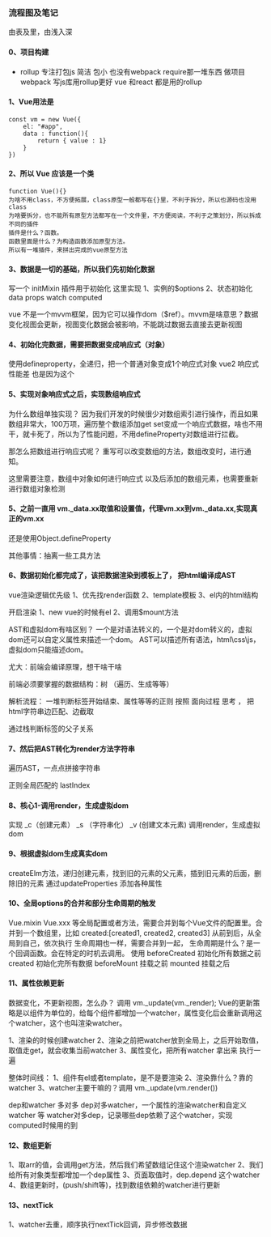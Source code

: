 ### 流程图及笔记
由表及里，由浅入深

#### 0、项目构建
- rollup 专注打包js 简洁 包小 也没有webpack require那一堆东西 做项目webpack  写js库用rollup更好 vue 和react 都是用的rollup
#### 1、Vue用法是
```
const vm = new Vue({
    el: "#app",
    data : function(){
        return { value : 1}
    }
})
```
#### 2、所以 Vue 应该是一个类
```
function Vue(){}
为啥不用class，不方便拓展，class原型一般都写在{}里，不利于拆分，所以也源码也没用class
为啥要拆分，也不能所有原型方法都写在一个文件里，不方便阅读，不利于之策划分，所以拆成不同的插件
插件是什么？函数。
函数里面是什么？为构造函数添加原型方法。
所以有一堆插件，来拼出完成的vue原型方法
```
#### 3、数据是一切的基础，所以我们先初始化数据
写一个 initMixin 插件用于初始化
这里实现
1、实例的$options 
2、状态初始化 data props watch computed 

vue 不是一个mvvm框架，因为它可以操作dom（$ref）。mvvm是啥意思？数据变化视图会更新，视图变化数据会被影响，不能跳过数据去直接去更新视图

#### 4、初始化完数据，需要把数据变成响应式（对象）

使用defineproperty，全递归，把一个普通对象变成1个响应式对象
vue2 响应式 性能差 也是因为这个

#### 5、实现对象响应式之后，实现数组响应式

为什么数组单独实现？ 因为我们开发的时候很少对数组索引进行操作，而且如果数组非常大，100万项，遍历整个数组添加get set变成一个响应式数据，啥也不用干，就卡死了，所以为了性能问题，不用defineProperty对数组进行拦截。

那怎么把数组进行响应式呢？
重写可以改变数组的方法，数组改变时，进行通知。

这里需要注意，数组中对象如何进行响应式
以及后添加的数组元素，也需要重新进行数组对象检测

#### 5、之前一直用 vm._data.xx取值和设置值，代理vm.xx到vm._data.xx,实现真正的vm.xx

还是使用Object.defineProperty

其他事情：抽离一些工具方法

#### 6、数据初始化都完成了，该把数据渲染到模板上了， 把html编译成AST

vue渲染逻辑优先级
1、优先找render函数
2、template模板
3、el内的html结构

开启渲染
1、new vue的时候有el
2、调用$mount方法

AST和虚拟dom有啥区别？
一个是对语法转义的，一个是对dom转义的，虚拟dom还可以自定义属性来描述一个dom。
AST可以描述所有语法，html\css\js，虚拟dom只能描述dom。

尤大：前端会编译原理，想干啥干啥

前端必须要掌握的数据结构：树 （遍历、生成等等）

解析流程：
一堆判断标签开始结束、属性等等的正则
按照 面向过程 思考 ， 把html字符串边匹配、边截取

通过栈判断标签的父子关系

#### 7、然后把AST转化为render方法字符串

遍历AST，一点点拼接字符串

正则全局匹配的 lastIndex

#### 8、核心1-调用render，生成虚拟dom
实现 _c（创建元素） _s （字符串化） _v (创建文本元素)
调用render，生成虚拟dom

#### 9、根据虚拟dom生成真实dom

createElm方法，递归创建元素，找到旧的元素的父元素，插到旧元素的后面，删除旧的元素 通过updateProperties 添加各种属性

#### 10、全局options的合并和部分生命周期的触发

Vue.mixin Vue.xxx 等全局配置或者方法，需要合并到每个Vue文件的配置里。合并到一个数组里，比如 created:[created1, created2, created3] 从前到后，从全局到自己，依次执行
生命周期也一样，需要合并到一起，
生命周期是什么？是一个回调函数。会在特定的时机去调用。
使用
beforeCreated 初始化所有数据之前
created 初始化完所有数据
beforeMount 挂载之前
mounted 挂载之后

#### 11、属性依赖更新

数据变化，不更新视图，怎么办？ 调用 vm._update(vm._render);
Vue的更新策略是以组件为单位的，给每个组件都增加一个watcher，属性变化后会重新调用这个watcher，这个也叫渲染watcher。

1、渲染的时候创建watcher
2、渲染之前把watcher放到全局上，之后开始取值，取值走get，就会收集当前watcher
3、属性变化，把所有watcher 拿出来 执行一遍

整体时间线：
1、组件有el或者template，是不是要渲染
2、渲染靠什么？靠的watcher
3、watcher主要干嘛的？调用 vm._update(vm.render())
 
 dep和watcher 多对多
 dep对多watcher，一个属性的渲染watcher和自定义watcher 等
 watcher对多dep，记录哪些dep依赖了这个watcher，实现computed时候用的到

 #### 12、数组更新
 1、取arr的值，会调用get方法，然后我们希望数组记住这个渲染watcher
 2、我们给所有对象类型都增加一个dep属性
 3、页面取值时，dep.depend 这个watcher
 4、数组更新时，(push/shift等)，找到数组依赖的watcher进行更新
 
 #### 13、nextTick
 1、watcher去重，顺序执行nextTick回调，异步修改数据
